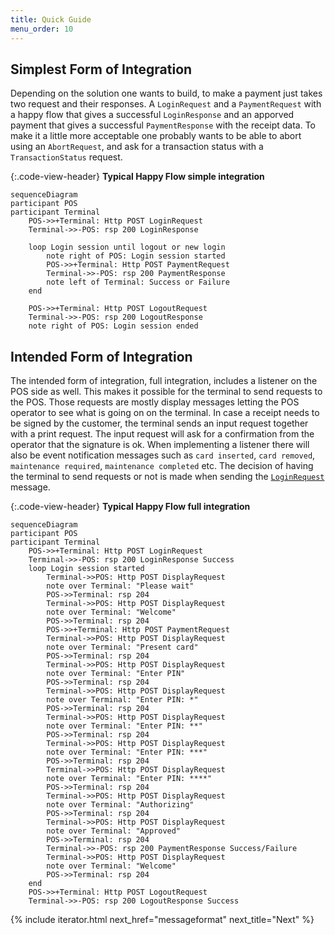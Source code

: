 ```yaml
---
title: Quick Guide
menu_order: 10
---
```

## Simplest Form of Integration

Depending on the solution one wants to build, to make a payment just takes two request and their responses. A `LoginRequest` and a `PaymentRequest` with a happy flow that gives a successful `LoginResponse` and an apporved payment that gives a successful `PaymentResponse` with the receipt data.
To make it a little more acceptable one probably wants to be able to abort using an `AbortRequest`, and ask for a transaction status with a `TransactionStatus` request.

{:.code-view-header}
**Typical Happy Flow simple integration**

```mermaid
sequenceDiagram
participant POS
participant Terminal
    POS->>+Terminal: Http POST LoginRequest
    Terminal->>-POS: rsp 200 LoginResponse

    loop Login session until logout or new login
        note right of POS: Login session started
        POS->>+Terminal: Http POST PaymentRequest
        Terminal->>-POS: rsp 200 PaymentResponse
        note left of Terminal: Success or Failure
    end

    POS->>+Terminal: Http POST LogoutRequest
    Terminal->>-POS: rsp 200 LogoutResponse
    note right of POS: Login session ended
```

## Intended Form of Integration

The intended form of integration, full integration, includes a listener on the POS side as well. This makes it possible for the terminal to send requests to the POS. Those requests are mostly display messages letting the POS operator to see what is going on on the terminal. In case a receipt needs to be signed by the customer, the terminal sends an input request together with a print request. The input request will ask for a confirmation from the operator that the signature is ok. When implementing a listener there will also be event notification messages such as `card inserted`, `card removed`, `maintenance required`, `maintenance completed` etc.
The decision of having the terminal to send requests or not is made when sending the [`LoginRequest`][loginrequest] message.

{:.code-view-header}
**Typical Happy Flow full integration**

```mermaid
sequenceDiagram
participant POS
participant Terminal
    POS->>+Terminal: Http POST LoginRequest
    Terminal->>-POS: rsp 200 LoginResponse Success
    loop Login session started
        Terminal->>POS: Http POST DisplayRequest
        note over Terminal: "Please wait"
        POS->>Terminal: rsp 204
        Terminal->>POS: Http POST DisplayRequest
        note over Terminal: "Welcome"
        POS->>Terminal: rsp 204
        POS->>+Terminal: Http POST PaymentRequest
        Terminal->>POS: Http POST DisplayRequest
        note over Terminal: "Present card"
        POS->>Terminal: rsp 204
        Terminal->>POS: Http POST DisplayRequest
        note over Terminal: "Enter PIN"
        POS->>Terminal: rsp 204
        Terminal->>POS: Http POST DisplayRequest
        note over Terminal: "Enter PIN: *"
        POS->>Terminal: rsp 204
        Terminal->>POS: Http POST DisplayRequest
        note over Terminal: "Enter PIN: **"
        POS->>Terminal: rsp 204
        Terminal->>POS: Http POST DisplayRequest
        note over Terminal: "Enter PIN: ***"
        POS->>Terminal: rsp 204
        Terminal->>POS: Http POST DisplayRequest
        note over Terminal: "Enter PIN: ****"
        POS->>Terminal: rsp 204
        Terminal->>POS: Http POST DisplayRequest
        note over Terminal: "Authorizing"
        POS->>Terminal: rsp 204
        Terminal->>POS: Http POST DisplayRequest
        note over Terminal: "Approved"
        POS->>Terminal: rsp 204
        Terminal->>-POS: rsp 200 PaymentResponse Success/Failure
        Terminal->>POS: Http POST DisplayRequest
        note over Terminal: "Welcome"
        POS->>Terminal: rsp 204
    end
    POS->>+Terminal: Http POST LogoutRequest
    Terminal->>-POS: rsp 200 LogoutResponse Success
```

{% include iterator.html next_href="messageformat" next_title="Next" %}

[loginrequest]: ./first-message
